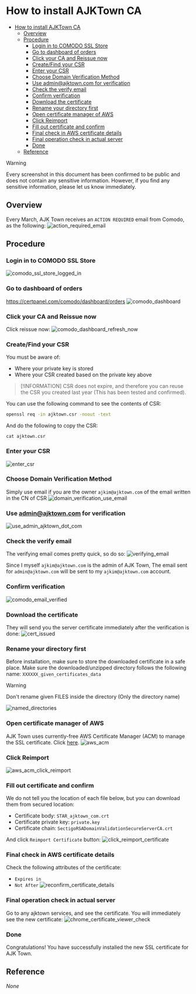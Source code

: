 # How to install AJKTown CA

<!-- TOC -->

- [How to install AJKTown CA](#how-to-install-ajktown-ca)
  - [Overview](#overview)
  - [Procedure](#procedure)
    - [Login in to COMODO SSL Store](#login-in-to-comodo-ssl-store)
    - [Go to dashboard of orders](#go-to-dashboard-of-orders)
    - [Click your CA and Reissue now](#click-your-ca-and-reissue-now)
    - [Create/Find your CSR](#createfind-your-csr)
    - [Enter your CSR](#enter-your-csr)
    - [Choose Domain Verification Method](#choose-domain-verification-method)
    - [Use admin@ajktown.com for verification](#use-adminajktowncom-for-verification)
    - [Check the verify email](#check-the-verify-email)
    - [Confirm verification](#confirm-verification)
    - [Download the certificate](#download-the-certificate)
    - [Rename your directory first](#rename-your-directory-first)
    - [Open certificate manager of AWS](#open-certificate-manager-of-aws)
    - [Click Reimport](#click-reimport)
    - [Fill out certificate and confirm](#fill-out-certificate-and-confirm)
    - [Final check in AWS certificate details](#final-check-in-aws-certificate-details)
    - [Final operation check in actual server](#final-operation-check-in-actual-server)
    - [Done](#done)
  - [Reference](#reference)

<!-- /TOC -->

> [!WARNING]
> Every screenshot in this document has been confirmed to be public and does not contain any sensitive information. However, if you find any sensitive information, please let us know immediately.

## Overview
Every March, AJK Town receives an `ACTION REQUIRED` email from Comodo, as the following:
![action_required_email](./assets/action_required_email.png)


## Procedure

### Login in to COMODO SSL Store
![comodo_ssl_store_logged_in](./assets/comodo_ssl_store_logged_in.png)


### Go to dashboard of orders
https://certpanel.com/comodo/dashboard/orders
![comodo_dashboard](./assets/comodo_dashboard.png)



### Click your CA and Reissue now
Click reissue now:
![comodo_dashboard_refresh_now](./assets/comodo_dashboard_refresh_now.png)


### Create/Find your CSR
You must be aware of:
- Where your private key is stored
- Where your CSR created based on the private key above

> [!INFORMATION]
> CSR does not expire, and therefore you can reuse the CSR you created last year (This has been tested and confirmed).

You can use the following command to see the contents of CSR:
```bash
openssl req -in ajktown.csr -noout -text
```

And do the following to copy the CSR:
```
cat ajktown.csr
```

### Enter your CSR
![enter_csr](./assets/enter_csr.png)

### Choose Domain Verification Method
Simply use email if you are the owner `ajkim@ajktown.com` of the email written in the CN of CSR
![domain_verification_use_email](./assets/domain_verification_use_email.png)

### Use admin@ajktown.com for verification
![use_admin_ajktown_dot_com](./assets/use_admin_ajktown_dot_com.png)

### Check the verify email
The verifying email comes pretty quick, so do so:
![verifying_email](./assets/verifying_email.png)

Since I myself `ajkim@ajktown.com` is the admin of AJK Town, The email sent for `admin@ajktown.com` will be sent to my `ajkim@ajktown.com` account.

### Confirm verification
![comodo_email_verified](./assets/comodo_email_verified.png)

### Download the certificate
They will send you the server certificate immediately after the verification is done:
![cert_issued](./assets/cert_issued.png)


### Rename your directory first
Before installation, make sure to store the downloaded certificate in a safe place.
Make sure the downloaded/unzipped directory follows the following name: `XXXXXX_given_certificates_data`
> [!WARNING]
> Don't rename given FILES inside the directory (Only the directory name)

![named_directories](./assets/named_directories.png)


### Open certificate manager of AWS

AJK Town uses currently-free AWS Certificate Manager (ACM) to manage the SSL certificate. Click [here](https://ap-northeast-1.console.aws.amazon.com/acm/home?region=ap-northeast-1#/certificates/list).
![aws_acm](./assets/aws_acm.png)

### Click Reimport

![aws_acm_click_reimport](./assets/aws_acm_click_reimport.png)


### Fill out certificate and confirm
We do not tell you the location of each file below, but you can download them from secured location:
- Certificate body: `STAR_ajktown_com.crt`
- Certificate private key: `private.key`
- Certificate chain: `SectigoRSADomainValidationSecureServerCA.crt`

And click `Reimport Certificate` button:
![click_reimport_certificate](./assets/click_reimport_certificate.png)


### Final check in AWS certificate details
Check the following attributes of the certificate:
- `Expires in`
- `Not After`
![reconfirm_certificate_details](./assets/reconfirm_certificate_details.png)


### Final operation check in actual server
Go to any ajktown services, and see the certificate. You will immediately see the new certificate:
![chrome_certificate_viewer_check](./assets/chrome_certificate_viewer_check.png)


### Done
Congratulations! You have successfully installed the new SSL certificate for AJK Town.

## Reference
*None*

